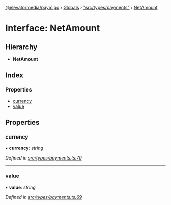 [@elevatormedia/paymigo](../README.md) › [Globals](../globals.md) › ["src/types/payments"](../modules/_src_types_payments_.md) › [NetAmount](_src_types_payments_.netamount.md)

# Interface: NetAmount

## Hierarchy

-   **NetAmount**

## Index

### Properties

-   [currency](_src_types_payments_.netamount.md#currency)
-   [value](_src_types_payments_.netamount.md#value)

## Properties

### currency

• **currency**: _string_

_Defined in [src/types/payments.ts:70](https://github.com/ELEVATORmedia/paymigo/blob/a9a7ad7/src/types/payments.ts#L70)_

---

### value

• **value**: _string_

_Defined in [src/types/payments.ts:69](https://github.com/ELEVATORmedia/paymigo/blob/a9a7ad7/src/types/payments.ts#L69)_
